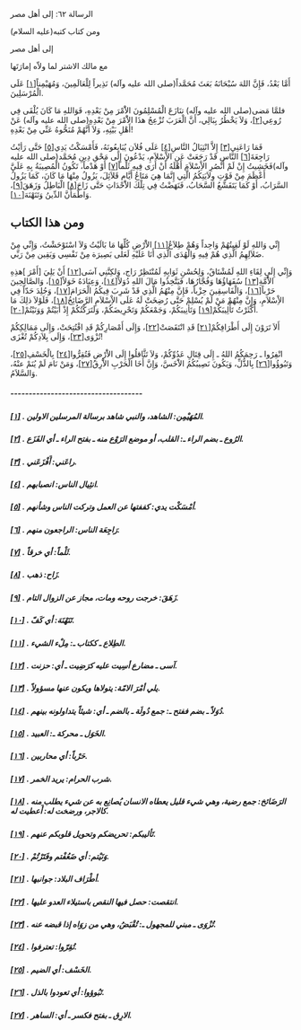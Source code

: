   الرسالة  ٦٢: إلى أهل مصر	

ومن كتاب كتبه(عليه السلام)

إلى أهل مصر

مع مالك الاشتر لما ولاّه إمارَتَها

أَمَّا بَعْدُ، فَإِنَّ اللهَ سُبْحَانَهُ بَعَثَ مُحَمَّداً(صلى الله عليه وآله) نَذِيراً لِلْعَالَمِينَ، وَمُهَيْمِناً[[١\]](https://arabic.balaghah.net/node/791#_ftn1) عَلَى الْمُرْسَلِينَ.

فلمَّا مَضى(صلى الله عليه وآله) تنَازَعَ الْمُسْلِمُونَ الاَْمْرَ مِنْ بَعْدِهِ، فَوَاللهِ مَا كَانَ يُلْقَى فِي رُوعِي[[٢\]](https://arabic.balaghah.net/node/791#_ftn2)، وَلاَ يَخْطُرُ بِبَالِي، أَنَّ الْعَرَبَ تُزْعِجُ هذَا الاَْمْرَ مِنْ  بَعْدِهِ(صلى الله عليه وآله) عَنْ أَهْلِ بَيْتِهِ، وَلاَ أَنَّهُمْ  مُنَحُّوهُ عَنِّي مِنْ بَعْدِهِ!

فَمَا رَاعَنِي[[٣\]](https://arabic.balaghah.net/node/791#_ftn3) إِلاَّ انْثِيَالُ النَّاسِ[[٤\]](https://arabic.balaghah.net/node/791#_ftn4) عَلَى فُلاَن يُبَايِعُونَهُ، فَأَمْسَكْتُ يَدِي[[٥\]](https://arabic.balaghah.net/node/791#_ftn5) حَتَّى رَأيْتُ رَاجِعَةَ[[٦\]](https://arabic.balaghah.net/node/791#_ftn6) النَّاسِ قَدْ رَجَعَتْ عَنِ الاِْسْلاَمِ، يَدْعُونَ إِلَى مَحْقِ دِينِ  مُحَمَّد(صلى الله عليه وآله)فَخَشِيتُ إِنْ لَمْ أَنْصُرِ الاِْسْلاَمَ  أَهْلَهُ أَنْ أَرَى فِيهِ ثَلْماً[[٧\]](https://arabic.balaghah.net/node/791#_ftn7) أَوْ هَدْماً، تَكُونُ الْمُصِيبَةُ بِهِ عَلَيَّ أَعْظَمَ مِنْ فَوْتِ  وِلاَيَتِكُمُ الَّتِي إِنَّمَا هِيَ مَتَاعُ أَيَّام قَلاَئِلَ، يَزُولُ  مِنْهَا مَا كَانَ، كَمَا يَزُولُ السَّرَابُ، أَوْ كَمَا يَتَقَشَّعُ  السَّحَابُ، فَنَهَضْتُ فِي تِلْكَ الاَْحْدَاثِ حَتَّى زَاحَ[[٨\]](https://arabic.balaghah.net/node/791#_ftn8) الْبَاطِلُ وَزَهَقَ[[٩\]](https://arabic.balaghah.net/node/791#_ftn9)، وَاطْمَأَنَّ الدِّينُ وَتَنَهْنَهَ[[١٠\]](https://arabic.balaghah.net/node/791#_ftn10).

## ومن هذا الكتاب

إِنِّي وَاللهِ لَوْ لَقِيتُهُمْ وَاحِداً وَهُمْ طِلاَعُ[[١١\]](https://arabic.balaghah.net/node/791#_ftn11) الاَْرْضِ كُلِّهَا مَا بَالَيْتُ وَلاَ اسْتَوْحَشْتُ، وَإِنِّي مِنْ  ضَلاَلِهِمُ الَّذِي هُمْ فِيهِ وَالْهُدَى الَّذِي أَنَا عَلَيْهِ لَعَلى  بَصِيرَة مِنْ نَفْسِي وَيَقِين مِنْ رَبِّي.

وَإِنِّي إِلَى لِقَاءِ اللهِ لَمُشْتَاقٌ، وَلِحُسْنِ ثَوَابِهِ لَمُنْتَظِرٌ رَاج، وَلكِنَّنِي آسَى[[١٢\]](https://arabic.balaghah.net/node/791#_ftn12) أَنْ يَلِيَ [أَمْرَ ]هذِهِ الاُْمَّةِ[[١٣\]](https://arabic.balaghah.net/node/791#_ftn13) سُفَهَاؤُهَا وَفُجَّارُهَا، فَيَتَّخِذُوا مَالَ اللهِ دُوَلاً[[١٤\]](https://arabic.balaghah.net/node/791#_ftn14)، وَعِبَادَهُ خَوَلاً[[١٥\]](https://arabic.balaghah.net/node/791#_ftn15)، وَالصَّالِحِينَ حَرْباً[[١٦\]](https://arabic.balaghah.net/node/791#_ftn16)، وَالْفَاسِقِينَ حِزْباً، فَإِنَّ مِنْهُمُ الَّذِي قَدْ شَرِبَ فِيكُمُ الْحَرَامَ[[١٧\]](https://arabic.balaghah.net/node/791#_ftn17)، وَجُلِدَ حَدّاً فِي الاِْسْلاَمِ، وَإِنَّ مِنْهُمْ مَنْ لَمْ يُسْلِمْ حَتَّى رُضِخَتْ لَهُ عَلَى الاِْسْلاَمِ الرَّضَائِخُ[[١٨\]](https://arabic.balaghah.net/node/791#_ftn18)، فَلَوْلاَ ذلِكَ مَا أَكْثَرْتُ تَأْلِيبَكُمْ[[١٩\]](https://arabic.balaghah.net/node/791#_ftn19) وَتَأنِيبَكُمْ، وَجَمْعَكُمْ وَتَحْرِيضَكُمْ، وَلَتَرَكْتُكُمْ إِذْ أَبَيْتُمْ وَوَنَيْتُمْ[[٢٠\]](https://arabic.balaghah.net/node/791#_ftn20).

أَلاَ تَرَوْنَ إِلَى أَطْرَافِكُمْ[[٢١\]](https://arabic.balaghah.net/node/791#_ftn21) قَدِ انْتَقَصَتْ[[٢٢\]](https://arabic.balaghah.net/node/791#_ftn22)، وَإِلَى أَمْصَارِكُمْ قَدِ افْتُتِحَتْ، وَإِلَى مَمَالِكِكُمْ تُزْوَى[[٢٣\]](https://arabic.balaghah.net/node/791#_ftn23)، وَإِلَى بِلاَدِكُمْ تُغْزَى!

انْفِرُوا ـ رَحِمَكُمُ اللهُ ـ إِلَى قِتَالِ عَدُوِّكُمْ، وَلاَ تَثَّاقلُوا إِلَى الاَْرْضِ فَتُقِرُّوا[[٢٤\]](https://arabic.balaghah.net/node/791#_ftn24) بِالْخَسْفِ[[٢٥\]](https://arabic.balaghah.net/node/791#_ftn25)، وَتَبُوؤُوا[[٢٦\]](https://arabic.balaghah.net/node/791#_ftn26) بِالذُّلِّ، وَيَكُونَ نَصِيبُكُمُ الاَْخَسَّ، وَإِنَّ أَخَا الْحَرْبِ الاَْرِقُ[[٢٧\]](https://arabic.balaghah.net/node/791#_ftn27)، وَمَنْ نَامَ لَمْ يُنَمْ عنْهُ، وَالسَّلاَمُ.

##### ------------------------------------

##### [[١\]](https://arabic.balaghah.net/node/791#_ftnref1) . المُهَيْمِن: الشاهد، والنبي شاهد برسالة المرسلين الاولين.

##### [[٢\]](https://arabic.balaghah.net/node/791#_ftnref2) . الرُوع ـ بضم الراء ـ: القلب، أو موضع الرَوْع منه ـ بفتح الراء ـ أي الفَزَع.

##### [[٣\]](https://arabic.balaghah.net/node/791#_ftnref3) . راعَني: أَفْزَعَني.

##### [[٤\]](https://arabic.balaghah.net/node/791#_ftnref4) . انثِيال الناس: انصبابهم.

##### [[٥\]](https://arabic.balaghah.net/node/791#_ftnref5) . أمْسَكْت يدي: كففتها عن العمل وتركت الناس وشأنهم.

##### [[٦\]](https://arabic.balaghah.net/node/791#_ftnref6) . رَاجِعَة الناس: الراجعون منهم.

##### [[٧\]](https://arabic.balaghah.net/node/791#_ftnref7) . ثَلْماً: أي خرقاً.

##### [[٨\]](https://arabic.balaghah.net/node/791#_ftnref8) . زَاح: ذهب.

##### [[٩\]](https://arabic.balaghah.net/node/791#_ftnref9) . زَهَقَ: خرجت روحه ومات، مجاز عن الزوال التام.

##### [[١٠\]](https://arabic.balaghah.net/node/791#_ftnref10) . تَنَهْنَهَ: أي كَفّ.

##### [[١١\]](https://arabic.balaghah.net/node/791#_ftnref11) . الطِلاع ـ ككتاب ـ: مِلْء الشيء.

##### [[١٢\]](https://arabic.balaghah.net/node/791#_ftnref12) . آسى ـ مضارع أسِيت عليه كرَضِيت ـ أي: حزنت.

##### [[١٣\]](https://arabic.balaghah.net/node/791#_ftnref13) . يلي أمْرَ الامّة: يتولاها ويكون عنها مسؤولاً.

##### [[١٤\]](https://arabic.balaghah.net/node/791#_ftnref14) . دُوَلاً ـ بضم ففتح ـ: جمع دُولَة ـ بالضم ـ أي: شيئاً يتداولونه بينهم.

##### [[١٥\]](https://arabic.balaghah.net/node/791#_ftnref15) . الخَوَل ـ محركة ـ: العبيد.

##### [[١٦\]](https://arabic.balaghah.net/node/791#_ftnref16) . حَرْباً: أي محاربين.

##### [[١٧\]](https://arabic.balaghah.net/node/791#_ftnref17) . شرب الحرام: يريد الخمر.

##### [[١٨\]](https://arabic.balaghah.net/node/791#_ftnref18) . الرَضَائخ: جمع رضية، وهي شيء قليل يعطاه الانسان يُصانِع به عن شيء يطلب منه كالاجر، ورضخت له: أَعطيت له.

##### [[١٩\]](https://arabic.balaghah.net/node/791#_ftnref19) . تَأليبكم: تحريضكم وتحويل قلوبكم عنهم.

##### [[٢٠\]](https://arabic.balaghah.net/node/791#_ftnref20) . وَنَيْتم: أي ضَعُفْتم وفَتَرْتُمْ.

##### [[٢١\]](https://arabic.balaghah.net/node/791#_ftnref21) . أطْرَاف البلاد: جوانبها.

##### [[٢٢\]](https://arabic.balaghah.net/node/791#_ftnref22) . انتقصت: حصل فيها النقص باستيلاء العدو عليها.

##### [[٢٣\]](https://arabic.balaghah.net/node/791#_ftnref23) . تُزْوَى ـ مبني للمجهول ـ: تُقْبَضُ، وهي من زوَاه إذا قبضه عنه.

##### [[٢٤\]](https://arabic.balaghah.net/node/791#_ftnref24) . تُقِرّوا: تعترفوا.

##### [[٢٥\]](https://arabic.balaghah.net/node/791#_ftnref25) . الخَسْف: أي الضيم.

##### [[٢٦\]](https://arabic.balaghah.net/node/791#_ftnref26) . تَبُوؤوا: أي تعودوا بالذل.

##### [[٢٧\]](https://arabic.balaghah.net/node/791#_ftnref27) . الارِق ـ بفتح فكسر ـ أي: الساهر. 
